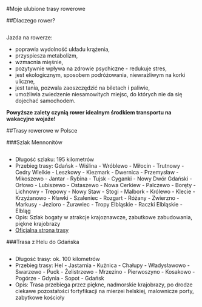 #Moje ulubione trasy rowerowe

##Dlaczego rower?

<p align="center">
  <img src="http://www.suedtirol.info/mediaObject/smg/images/data/article/basisartikel/Suggestion/Pleasure/file-4788512/resolutions/res-o332x249-p2031010767/file-4788512.jpg" alt="">
</p>

  Jazda na rowerze:
* poprawia wydolność układu krążenia, 
* przyspiesza metabolizm,
* wzmacnia mięśnie,
* pozytywnie wpływa na zdrowie psychiczne - redukuje stres,
* jest ekologicznym, sposobem podróżowania, niewrażliwym na korki uliczne,
* jest tania, pozwala zaoszczędzić na biletach i paliwie,
* umożliwia zwiedzenie niesamowitych miejsc, do których nie da się dojechać samochodem.

**Powyższe zalety czynią rower idealnym środkiem transportu na wakacyjne wojaże!**

##Trasy rowerowe w Polsce

###Szlak Mennonitów

<p align="center">
  <img src="http://wpg.alleycat.pl/img/wps/2271_1.jpg" alt="">

* Długość szlaku: 195 kilometrów
* Przebieg trasy: Gdańsk - Wiślina - Wróblewo - Miłocin - Trutnowy - Cedry Wielkie - Leszkowy - Kiezmark - Dwernica - Przemysław - Mikoszewo - Jantar - Rybina - Tujsk - Cyganki - Nowy Dwór Gdański - Orłowo - Lubiszewo - Ostaszewo - Nowa Cerkiew - Palczewo - Boręty - Lichnowy - Trepowy - Nowy Staw - Stogi - Malbork - Królewo - Klecie - Krzyżanowo - Kławki - Szaleniec - Rozgart - Różany - Zwierzno - Markusy - Jezioro - Żurawiec - Tropy Elbląskie - Raczki Elbląskie - Elbląg
* Opis: Szlak bogaty w atrakcje krajoznawcze, zabutkowe zabudowania, piękne krajobrazy
* [Oficjalna strona trasy](http://www.mennonici.powiat-gdanski.pl/?page_id=12)

###Trasa z Helu do Gdańska

<p align="center">
  <img src="http://s3.flog.pl/media/foto/5473554_fortyfikacje-polwyspu-helskiego.jpg" alt="">

* Długość trasy: ok. 100 kilometrów
* Przebieg trasy: Hel - Jastarnia - Kuźnica - Chałupy - Władysławowo - Swarzewo - Puck - Żelistrzewo - Mrzezino - Pierwoszyno - Kosakowo - Pogórze - Gdynia - Sopot - Gdańsk
* Opis: Trasa przebiega przez piękne, nadmorskie krajobrazy, po drodze ciekawe pozostałości fortyfikacji na mierzei helskiej, malownicze porty, zabytkowe kościoły




